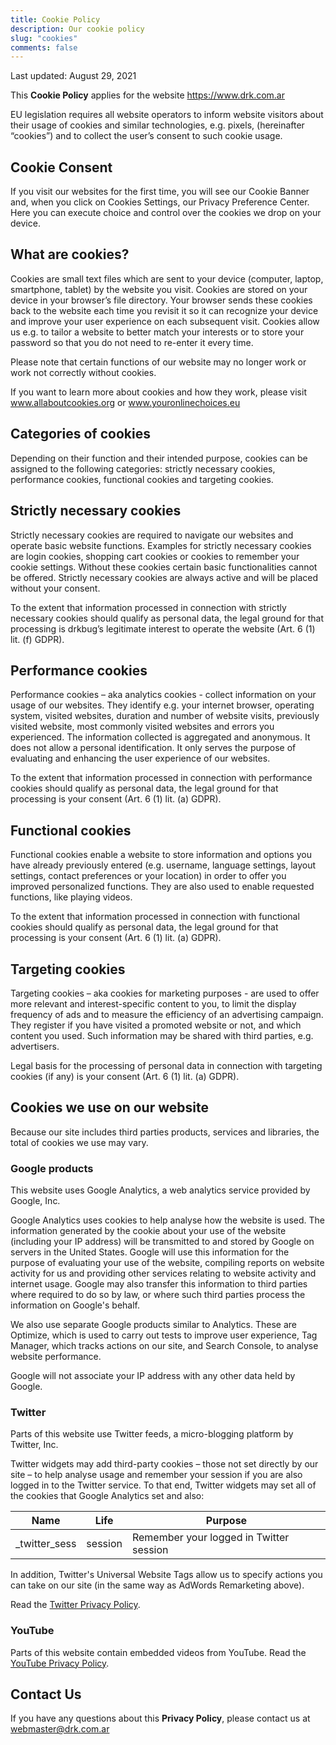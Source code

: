 ```yaml
---
title: Cookie Policy
description: Our cookie policy
slug: "cookies"
comments: false
---
```


Last updated: August 29, 2021

This **Cookie Policy** applies for the website https://www.drk.com.ar

EU legislation requires all website operators to inform website visitors about their usage of cookies and similar technologies, e.g. pixels, (hereinafter “cookies”) and to collect the user’s consent to such cookie usage.   

## Cookie Consent
If you visit our websites for the first time, you will see our Cookie Banner and, when you click on Cookies Settings, our Privacy Preference Center. Here you can execute choice and control over the cookies we drop on your device.   

## What are cookies?
Cookies are small text files which are sent to your device (computer, laptop, smartphone, tablet) by the website you visit. Cookies are stored on your device in your browser’s file directory. Your browser sends these cookies back to the website each time you revisit it so it can recognize your device and improve your user experience on each subsequent visit. Cookies allow us e.g. to tailor a website to better match your interests or to store your password so that you do not need to re-enter it every time.

Please note that certain functions of our website may no longer work or work not correctly without cookies.

If you want to learn more about cookies and how they work, please visit www.allaboutcookies.org or www.youronlinechoices.eu   

## Categories of cookies
Depending on their function and their intended purpose, cookies can be assigned to the following categories: strictly necessary cookies, performance cookies, functional cookies and targeting cookies.

## Strictly necessary cookies
Strictly necessary cookies are required to navigate our websites and operate basic website functions. Examples for strictly necessary cookies are login cookies, shopping cart cookies or cookies to remember your cookie settings. Without these cookies certain basic functionalities cannot be offered. Strictly necessary cookies are always active and will be placed without your consent.

To the extent that information processed in connection with strictly necessary cookies should qualify as personal data, the legal ground for that processing is drkbug’s legitimate interest to operate the website (Art. 6 (1) lit. (f) GDPR).

## Performance cookies
Performance cookies – aka analytics cookies - collect information on your usage of our websites. They identify e.g. your internet browser, operating system, visited websites, duration and number of website visits, previously visited website, most commonly visited websites and errors you experienced. The information collected is aggregated and anonymous. It does not allow a personal identification. It only serves the purpose of evaluating and enhancing the user experience of our websites.

To the extent that information processed in connection with performance cookies should qualify as personal data, the legal ground for that processing is your consent (Art. 6 (1) lit. (a) GDPR). 

## Functional cookies
Functional cookies enable a website to store information and options you have already previously entered (e.g. username, language settings, layout settings, contact preferences or your location) in order to offer you improved personalized functions. They are also used to enable requested functions, like playing videos.

To the extent that information processed in connection with functional cookies should qualify as personal data, the legal ground for that processing is your consent (Art. 6 (1) lit. (a) GDPR). 

## Targeting cookies
Targeting cookies – aka cookies for marketing purposes - are used to offer more relevant and interest-specific content to you, to limit the display frequency of ads and to measure the efficiency of an advertising campaign. They register if you have visited a promoted website or not, and which content you used. Such information may be shared with third parties, e.g. advertisers.

Legal basis for the processing of personal data in connection with targeting cookies (if any) is your consent (Art. 6 (1) lit. (a) GDPR).   

## Cookies we use on our website
Because our site includes third parties products, services and libraries, the total of cookies we use may vary. 

### Google products
This website uses Google Analytics, a web analytics service provided by Google, Inc.

Google Analytics uses cookies to help analyse how the website is used. The information generated by the cookie about your use of the website (including your IP address) will be transmitted to and stored by Google on servers in the United States. Google will use this information for the purpose of evaluating your use of the website, compiling reports on website activity for us and providing other services relating to website activity and internet usage. Google may also transfer this information to third parties where required to do so by law, or where such third parties process the information on Google's behalf.

We also use separate Google products similar to Analytics. These are Optimize, which is used to carry out tests to improve user experience, Tag Manager, which tracks actions on our site, and Search Console, to analyse website performance.

Google will not associate your IP address with any other data held by Google.

### Twitter
Parts of this website use Twitter feeds, a micro-blogging platform by Twitter, Inc.

Twitter widgets may add third-party cookies – those not set directly by our site – to help analyse usage and remember your session if you are also logged in to the Twitter service. To that end, Twitter widgets may set all of the cookies that Google Analytics set and also:

| Name | Life | Purpose |
|---|---|---
|_twitter_sess | session | Remember your logged in Twitter session |

In addition, Twitter's Universal Website Tags allow us to specify actions you can take on our site (in the same way as AdWords Remarketing above).

Read the [Twitter Privacy Policy](https://twitter.com/privacy).

### YouTube
Parts of this website contain embedded videos from YouTube. Read the [YouTube Privacy Policy](http://www.youtube.com/t/privacy_at_youtube).

## Contact Us

If you have any questions about this **Privacy Policy**, please contact us at webmaster@drk.com.ar